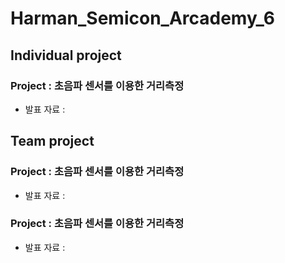 # Harman_Semicon_Arcademy_6
## Individual project
### Project : 초음파 센서를 이용한 거리측정
* 발표 자료 :
## Team project
### Project : 초음파 센서를 이용한 거리측정
* 발표 자료 :
  
### Project : 초음파 센서를 이용한 거리측정
* 발표 자료 :
